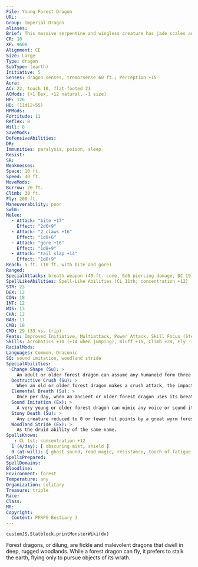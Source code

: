```yaml
---
File: Young Forest Dragon
URL: 
Group: Imperial Dragon
aliases: 
Brief: This massive serpentine and wingless creature has jade scales and antlers, and sounds like grinding stones as it stalks forth.
CR: 10
XP: 9600
Alignment: CE
Size: Large
Type: dragon
SubType: (earth)
Initiative: 5
Senses: dragon senses, tremorsense 60 ft.; Perception +15
Aura: 
AC: 22, touch 10, flat-footed 21
ACMods: (+1 Dex, +12 natural, -1 size)
HP: 126
HD: (11d12+55)
HPMods: 
Fortitude: 11
Reflex: 8
Will: 8
SaveMods: 
DefensiveAbilities: 
DR: 
Immunities: paralysis, poison, sleep
Resist: 
SR: 
Weaknesses: 
Space: 10 ft.
Speed: 40 ft.
MoveMods: 
Burrow: 20 ft.
Climb: 30 ft.
Fly: 200 ft.
Maneuverability: poor
Swim: 
Melee: 
  - Attack: "bite +17"
    Effect: "2d6+9"
  - Attack: "2 claws +16"
    Effect: "1d8+6"
  - Attack: "gore +16"
    Effect: "1d8+9"
  - Attack: "tail slap +14"
    Effect: "1d8+9"
Reach: 5 ft. (10 ft. with bite and gore)
Ranged: 
SpecialAttacks: breath weapon (40-ft. cone, 6d6 piercing damage, DC 19)
SpellLikeAbilities: Spell-Like Abilities (CL 11th; concentration +12)  At Will-pass without trace
STR: 23
DEX: 12
CON: 18
INT: 12
WIS: 13
CHA: 12
BAB: 11
CMB: 18
CMD: 29 (33 vs. trip)
Feats: Improved Initiative, Multiattack, Power Attack, Skill Focus (Stealth), Toughness, Weapon Focus (bite)
Skills: Acrobatics +10 (+14 when jumping), Bluff +15, Climb +28, Fly -3, Intimidate +15, Knowledge (arcana) +9, Knowledge (nature) +9, Perception +15, Stealth +17, Survival +10
RacialMods: 
Languages: Common, Draconic
SQ: sound imitation, woodland stride
SpecialAbilities:
  Change Shape (Su): >
    An adult or older forest dragon can assume any humanoid form three times per day as if using polymorph.
  Destructive Crush (Su): >
    When an old or older forest dragon makes a crush attack, the impact kicks up debris in a 20-foot-radius burst for 1d6 rounds. The debris obscures the vision of creatures within the debris field and grants concealment to those creatures. The forest dragon can see normally within and through the debris field.
  Elemental Breath (Su): >
    Once per day, when an ancient or older forest dragon uses its breath weapon, it can summon a greater earth elemental within the cone. The caster level for these effects is the same as the dragon's caster level.
  Sound Imitation (Ex): >
    A very young or older forest dragon can mimic any voice or sound it has heard by making a successful Bluff check against the listener's Sense Motive check.
  Stony Death (Su): >
    Any creature reduced to 0 or fewer hit points by a great wyrm forest dragon's breath weapon must also make a Fortitude save (same DC as the forest dragon's breath weapon) or be petrified as the flesh to stone spell. This is a death effect.
  Woodland Stride (Ex): >
    As the druid ability of the same name.
SpellsKnown:
  _: CL 1st; concentration +12
  1 (4/day): [ obscuring mist, shield ]
  0 (at-will): [ ghost sound, read magic, resistance, touch of fatigue ]
SpellsPrepared: 
SpellDomains: 
Bloodline: 
Environment: forest
Temperature: any
Organization: solitary
Treasure: triple
Race: 
Class: 
MR: 
Copyright:
  Content: PFRPG Bestiary 3
---
```

```dataviewjs
customJS.Statblock.printMonsterWiki(dv)
```
Forest dragons, or dilung, are fickle and malevolent dragons that dwell in deep, rugged woodlands. While a forest dragon can fly, it prefers to stalk the earth, flying only to pursue objects of its wrath.
